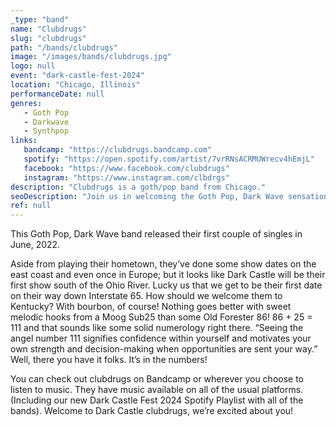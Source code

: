 ```yaml
---
_type: "band"
name: "Clubdrugs"
slug: "clubdrugs"
path: "/bands/clubdrugs"
image: "/images/bands/clubdrugs.jpg"
logo: null
event: "dark-castle-fest-2024"
location: "Chicago, Illinois"
performanceDate: null
genres:
   - Goth Pop
   - Darkwave
   - Synthpop
links:
   bandcamp: "https://clubdrugs.bandcamp.com"
   spotify: "https://open.spotify.com/artist/7vrRNsACRMUWrecv4hEmjL"
   facebook: "https://www.facebook.com/clubdrugs"
   instagram: "https://www.instagram.com/clbdrgs"
description: "Clubdrugs is a goth/pop band from Chicago."
seoDescription: "Join us in welcoming the Goth Pop, Dark Wave sensation, clubdrugs, as they make their debut in Kentucky! Catch their sweet melodic hooks from a Moog Sub25, accompanied by the smooth taste of Old Forester 86 bourbon."
ref: null
---
```


This Goth Pop, Dark Wave band released their first couple of singles in June, 2022.

Aside from playing their hometown, they’ve done some show dates on the east coast and even once in Europe; but it looks like Dark Castle will be their first show south of the Ohio River. Lucky us that we get to be their first date on their way down Interstate 65. How should we welcome them to Kentucky? With bourbon, of course! Nothing goes better with sweet melodic hooks from a Moog Sub25 than some Old Forester 86! 86 + 25 = 111 and that sounds like some solid numerology right there.
“Seeing the angel number 111 signifies confidence within yourself and motivates your own strength and decision-making when opportunities are sent your way.”
Well, there you have it folks. It’s in the numbers!

You can check out clubdrugs on Bandcamp or wherever you choose to listen to music. They have music available on all of the usual platforms.
(Including our new Dark Castle Fest 2024 Spotify Playlist with all of the bands).
Welcome to Dark Castle clubdrugs, we’re excited about you!
